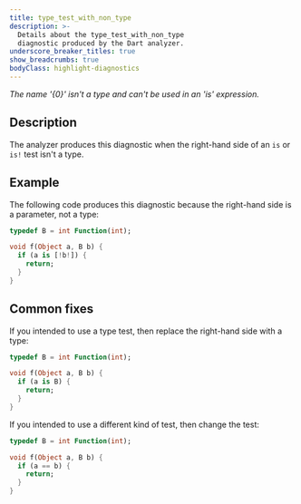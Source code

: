 ```yaml
---
title: type_test_with_non_type
description: >-
  Details about the type_test_with_non_type
  diagnostic produced by the Dart analyzer.
underscore_breaker_titles: true
show_breadcrumbs: true
bodyClass: highlight-diagnostics
---
```


_The name '{0}' isn't a type and can't be used in an 'is' expression._

## Description

The analyzer produces this diagnostic when the right-hand side of an `is`
or `is!` test isn't a type.

## Example

The following code produces this diagnostic because the right-hand side is
a parameter, not a type:

```dart
typedef B = int Function(int);

void f(Object a, B b) {
  if (a is [!b!]) {
    return;
  }
}
```

## Common fixes

If you intended to use a type test, then replace the right-hand side with a
type:

```dart
typedef B = int Function(int);

void f(Object a, B b) {
  if (a is B) {
    return;
  }
}
```

If you intended to use a different kind of test, then change the test:

```dart
typedef B = int Function(int);

void f(Object a, B b) {
  if (a == b) {
    return;
  }
}
```
